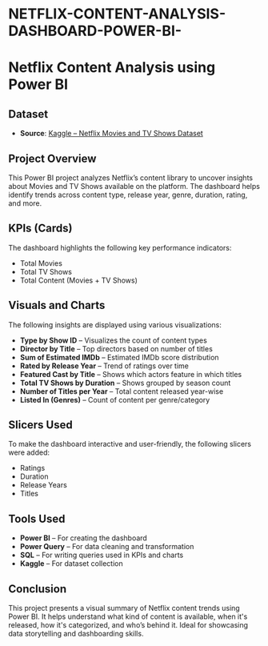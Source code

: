 # NETFLIX-CONTENT-ANALYSIS-DASHBOARD-POWER-BI-

# Netflix Content Analysis using Power BI

## Dataset  
- **Source**: [Kaggle – Netflix Movies and TV Shows Dataset](https://www.kaggle.com/datasets/shivamb/netflix-shows)



##  Project Overview

This Power BI project analyzes Netflix’s content library to uncover insights about Movies and TV Shows available on the platform. The dashboard helps identify trends across content type, release year, genre, duration, rating, and more.



## KPIs (Cards)

The dashboard highlights the following key performance indicators:

- Total Movies  
-  Total TV Shows  
-  Total Content (Movies + TV Shows)



## Visuals and Charts

The following insights are displayed using various visualizations:

- **Type by Show ID** – Visualizes the count of content types  
- **Director by Title** – Top directors based on number of titles  
- **Sum of Estimated IMDb** – Estimated IMDb score distribution  
- **Rated by Release Year** – Trend of ratings over time  
- **Featured Cast by Title** – Shows which actors feature in which titles  
- **Total TV Shows by Duration** – Shows grouped by season count  
- **Number of Titles per Year** – Total content released year-wise  
- **Listed In (Genres)** – Count of content per genre/category


## Slicers Used

To make the dashboard interactive and user-friendly, the following slicers were added:

- Ratings  
- Duration  
- Release Years  
- Titles  



## Tools Used

- **Power BI** – For creating the dashboard  
- **Power Query** – For data cleaning and transformation  
- **SQL** – For writing queries used in KPIs and charts  
- **Kaggle** – For dataset collection



## Conclusion

This project presents a visual summary of Netflix content trends using Power BI. It helps understand what kind of content is available, when it's released, how it's categorized, and who’s behind it. Ideal for showcasing data storytelling and dashboarding skills.
